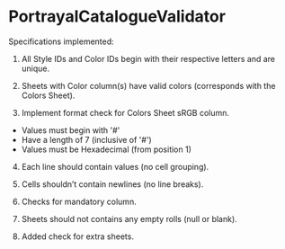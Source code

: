 PortrayalCatalogueValidator
===========================
Specifications implemented: 

1. All Style IDs and Color IDs begin with their respective letters and are unique. 

2. Sheets with Color column(s) have valid colors (corresponds with the Colors Sheet). 

3. Implement format check for Colors Sheet sRGB column. 

* Values must begin with '#' 
* Have a length of 7 (inclusive of '#') 
* Values must be Hexadecimal (from position 1) 

4. Each line should contain values (no cell grouping). 

5. Cells shouldn’t contain newlines (no line breaks). 

6. Checks for mandatory column. 

7. Sheets should not contains any empty rolls (null or blank). 

8. Added check for extra sheets.

